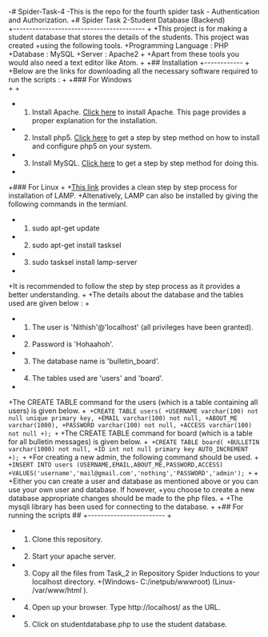 -# Spider-Task-4
-This is the repo for the fourth spider task - Authentication and Authorization.
+# Spider Task 2-Student Database (Backend)  
+-----------------------------------------
+
+This project is for making a student database that stores the details of the students. This project was created
+using the following tools.
+Programming Language : PHP
+Database : MySQL
+Server : Apache2
+
+Apart from these tools you would also need a text editor like Atom.
+
+## Installation
+------------
+
+Below are the links for downloading all the necessary software required to run the scripts :
+
+### For Windows   
+
+
+  1. Install Apache. [Click here](https://www.sitepoint.com/how-to-install-apache-on-windows/) to install Apache. This page provides a proper explanation for the installation.
+  2. Install php5. [Click here](https://www.sitepoint.com/how-to-install-php-on-windows/) to get a step by step method on how to install and configure php5 on your system.
+  3. Install MySQL. [Click here](https://www.sitepoint.com/how-to-install-mysql/) to get a step by step method for doing this.
+
+### For Linux
+
+[This link](https://www.digitalocean.com/community/tutorials/how-to-install-linux-apache-mysql-php-lamp-stack-on-ubuntu-14-04) provides a clean step by step process for installation of LAMP.
+Altenatively, LAMP can also be installed by giving the following commands in the termianl.
+  1. sudo apt-get update
+  2.  sudo apt-get install tasksel
+  3. sudo tasksel install lamp-server
+
+It is recommended to follow the step by step process as it provides a better understanding.
+
+The details about the database and the tables used are given below :
+
+  1. The user is 'Nithish'@'localhost' (all privileges have been granted).
+  2. Password is 'Hohaahoh'.
+  3. The database name is 'bulletin_board'.
+  4. The tables used are 'users' and 'board'.
+
+The CREATE TABLE command for the users (which is a table containing all users) is given below.
+```
+CREATE TABLE users(
+USERNAME varchar(100) not null unique primary key,
+EMAIL varchar(100) not null,
+ABOUT_ME varchar(1000),
+PASSWORD varchar(100) not null,
+ACCESS varchar(100) not null
+);
+```
+The CREATE TABLE command for board (which is a table for all bulletin messages) is given below.
+```
+CREATE TABLE board(
+BULLETIN varchar(1000) not null,
+ID int not null primary key AUTO_INCREMENT
+);
+```
+For creating a new admin, the following command should be used.
+```
+INSERT INTO users (USERNAME,EMAIL,ABOUT_ME,PASSWORD,ACCESS)
+VALUES('username','mail@gmail.com','nothing','PASSWORD','admin');
+```
+
+Either you can create a user and database as mentioned above or you can use your own user and database. If however,
+you choose to create  a new database appropriate changes should be made to the php files.
+
+The mysqli library has been used for connecting to the database.
+
+## For running the scripts ##
+------------------------
+
+  1. Clone this repository.
+  2. Start your apache server.
+  3. Copy all the files from Task_2 in Repository Spider Inductions to your localhost directory.
+(Windows- C:/inetpub/wwwroot) (Linux- /var/www/html ).
+  4. Open up your browser. Type http://localhost/ as the URL.
+  5. Click on studentdatabase.php to use the student database.
